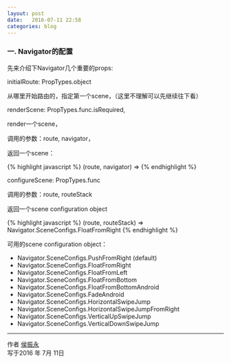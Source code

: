 ```yaml
---
layout: post
date:   2016-07-11 22:58
categories: blog
---
```


### 一. Navigator的配置

先来介绍下Navigator几个重要的props:

initialRoute: PropTypes.object

从哪里开始路由的，指定第一个scene，（这里不理解可以先继续往下看）


renderScene: PropTypes.func.isRequired,

render一个scene，

调用的参数：route, navigator，

返回一个scene：


{% highlight javascript %}
(route, navigator) =>
   <MySceneComponent title={route.title} navigator={navigator} />
{% endhighlight %}


configureScene: PropTypes.func

调用的参数：route, routeStack

返回一个scene configuration object

{% highlight javascript %}
(route, routeStack) => Navigator.SceneConfigs.FloatFromRight
{% endhighlight %}


可用的scene configuration object：
- Navigator.SceneConfigs.PushFromRight (default)
- Navigator.SceneConfigs.FloatFromRight
- Navigator.SceneConfigs.FloatFromLeft
- Navigator.SceneConfigs.FloatFromBottom
- Navigator.SceneConfigs.FloatFromBottomAndroid
- Navigator.SceneConfigs.FadeAndroid
- Navigator.SceneConfigs.HorizontalSwipeJump
- Navigator.SceneConfigs.HorizontalSwipeJumpFromRight
- Navigator.SceneConfigs.VerticalUpSwipeJump
- Navigator.SceneConfigs.VerticalDownSwipeJump



------

作者 [侯振永][1]     
写于2016 年 7月 11日

[1]: https://zhenyonghou.github.io/